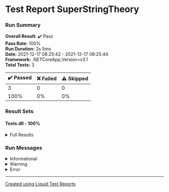 ﻿
# Test Report SuperStringTheory
### Run Summary

<p>
<strong>Overall Result:</strong> ✔️ Pass <br />
<strong>Pass Rate:</strong> 100% <br />
<strong>Run Duration:</strong> 2s 5ms <br />
<strong>Date:</strong> 2021-12-17 08:25:42 - 2021-12-17 08:25:44 <br />
<strong>Framework:</strong> .NETCoreApp,Version=v3.1 <br />
<strong>Total Tests:</strong> 3 <br />
</p>

<table>
<thead>
<tr>
<th>✔️ Passed</th>
<th>❌ Failed</th>
<th>⚠️ Skipped</th>
</tr>
</thead>
<tbody>
<tr>
<td>3</td>
<td>0</td>
<td>0</td>
</tr>
<tr>
<td>100%</td>
<td>0%</td>
<td>0%</td>
</tr>
</tbody>
</table>

### Result Sets
#### Tests.dll - 100%
<details>
<summary>Full Results</summary>
<table>
<thead>
<tr>
<th>Result</th>
<th>Test</th>
<th>Duration</th>
</tr>
</thead>
<tr>
<td> ✔️ Passed </td>
<td>Tests.UnitTestSuperString.TestIsValidNumber</td>
<td>2ms</td>
</tr>
<tr>
<td> ✔️ Passed </td>
<td>Tests.UnitTestSuperString.TestAppendText</td>
<td>< 1ms</td>
</tr>
<tr>
<td> ✔️ Passed </td>
<td>Tests.UnitTestSuperString.TestTrimStart</td>
<td>< 1ms</td>
</tr>
</tbody>
</table>
</details>

### Run Messages
<details>
<summary>Informational</summary>
<pre><code>
[xUnit.net 00:00:00.00] xUnit.net VSTest Adapter v2.4.3+1b45f5407b (64-bit .NET Core 3.1.1)
[xUnit.net 00:00:00.39]   Discovering: Tests
[xUnit.net 00:00:00.45]   Discovered:  Tests
[xUnit.net 00:00:00.45]   Starting:    Tests
[xUnit.net 00:00:00.54]   Finished:    Tests
</code></pre>
</details>

<details>
<summary>Warning</summary>
<pre><code>
</code></pre>
</details>

<details>
<summary>Error</summary>
<pre><code>
</code></pre>
</details>



----

[Created using Liquid Test Reports](https://github.com/kurtmkurtm/LiquidTestReports)